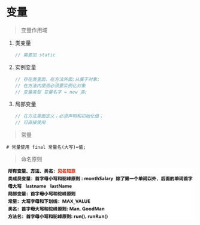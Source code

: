 # 变量

> 变量作用域

1. 类变量

   ```java
   // 需要加 static
   ```

2. 实例变量

   ```java
   // 存在类里面，在方法外面;从属于对象;
   // 在方法内使用必须要实例化对象
   // 变量类型 变量名字 = new 类;
   ```

3. 局部变量

   ```java
   // 在方法里面定义；必须声明和初始化值；
   // 可直接使用
   ```


> 常量

```shell
# 常量使用 final 常量名(大写)=值;
```



> 命名原则

![image-20211121231349900](image-20211121231349900.png)

